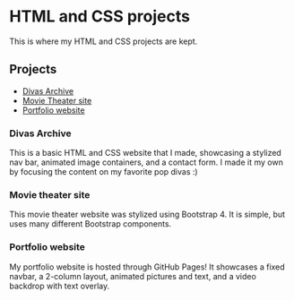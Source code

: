 # HTML and CSS projects

This is where my HTML and CSS projects are kept.

## Projects

- [Divas Archive](https://github.com/madakdouk/HTML-and-CSS-projects/blob/main/divas_archive.html)
- [Movie Theater site](https://github.com/madakdouk/HTML-and-CSS-projects/tree/main/bootstrap4_project)
- [Portfolio website](https://madakdouk.github.io)

### Divas Archive
This is a basic HTML and CSS website that I made, showcasing a stylized nav bar, animated image containers, and a contact form. I made it my own by focusing the content on my favorite pop divas :)

### Movie theater site
This movie theater website was stylized using Bootstrap 4. It is simple, but uses many different Bootstrap components.

### Portfolio website
My portfolio website is hosted through GitHub Pages! It showcases a fixed navbar, a 2-column layout, animated pictures and text, and a video backdrop with text overlay.
